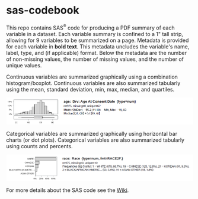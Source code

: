 # sas-codebook

This repo contains SAS<sup>&reg;</sup> code for producing a PDF summary of each variable in a dataset. Each variable summary is confined to a 1" tall strip, allowing for 9 variables to be summarized on a page. Metadata is provided for each variable in **bold text**. This metadata uncludes the variable's name, label, type, and (if applicable) format. Below the metadata are the number of non-missing values, the number of missing values, and the number of unique values.

Continuous variables are summarized graphically using a combination histogram/boxplot. Continuous variables are also summarized tabularly using the mean, standard deviation, min, max, median, and quartiles.

![sas-codebook continuous example](https://github.com/RhoInc/sas-codebook/blob/master/Continuous.PNG)

Categorical variables are summarized graphically using horizontal bar charts (or dot plots). Categorical variables are also summarized tabularly using counts and percents. 

![sas-codebook categorical example](https://github.com/RhoInc/sas-codebook/blob/master/Categorical.PNG)

For more details about the SAS code see the [Wiki](https://github.com/RhoInc/sas-codebook/wiki).
